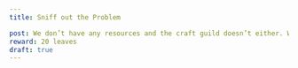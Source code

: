 ```yaml
---
title: Sniff out the Problem

post: We don’t have any resources and the craft guild doesn’t either. We haven’t been able to make or find anything to sell. Bring us or the crafting guild 40 resources and we will all be able to bring new wares to the table. 
reward: 20 leaves
draft: true
---
```


